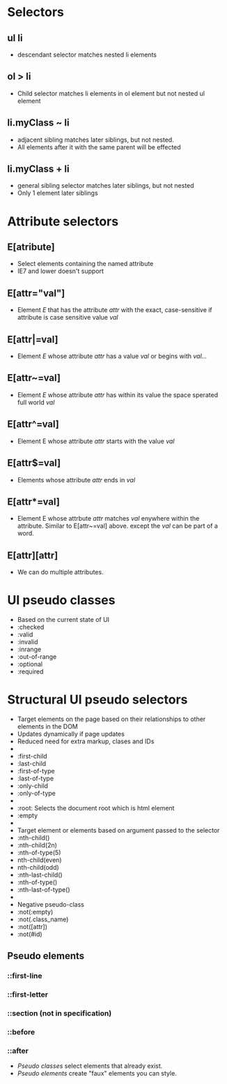 # Selectors

## ul li

- descendant selector matches nested li elements

## ol > li

- Child selector matches li elements in ol element but not nested ul element

## li.myClass ~ li

- adjacent sibling matches later siblings, but not nested.
- All elements after it with the same parent will be effected

## li.myClass + li

- general sibling selector matches later siblings, but not nested
- Only 1 element later siblings

# Attribute selectors

## E[atribute]

- Select elements containing the named attribute
- IE7 and lower doesn't support

## E[attr="val"]

- Element *E* that has the attribute *attr* with the exact, case-sensitive if attribute is case sensitive value *val*

## E[attr|=val]

- Element *E* whose attribute *attr* has a value *val* or begins with *val...*

## E[attr~=val]

- Element *E* whose attribute *attr* has within its value the space sperated full world *val*

## E[attr^=val]

- Element E whose attribute *attr* starts with the value *val*

## E[attr$=val]

- Elements whose attribute *attr* ends in *val*

## E[attr*=val]

- Element E whose attrbute *attr* matches *val* enywhere within the attribute. Similar to E[attr~=val] above. except the *val* can be part of a word.

## E[attr][attr]

- We can do multiple attributes.

# UI pseudo classes

- Based on the current state of UI
- :checked
- :valid
- :invalid
- :inrange
- :out-of-range
- :optional
- :required

# Structural UI pseudo selectors

- Target elements on the page based on their relationships to other elements in the DOM
- Updates dynamically if page updates
- Reduced need for extra markup, clases and IDs
- 
- :first-child
- :last-child
- :first-of-type
- :last-of-type
- :only-child
- :only-of-type
- 
- :root: Selects the document root which is html element
- :empty
- 
- Target element or elements based on argument passed to the selector
- :nth-child()
- :nth-child(2n)
- :nth-of-type(5)
- nth-child(even)
- nth-child(odd)
- :nth-last-child()
- :nth-of-type()
- :nth-last-of-type()
- 
- Negative pseudo-class
- :not(:empty)
- :not(.class_name)
- :not([attr])
- :not(#id)

## Pseudo elements

### ::first-line

### ::first-letter

### ::section (not in specification)

### ::before

### ::after

- *Pseudo classes* select elements that already exist.
- *Pseudo elements* create "faux" elements you can style.

